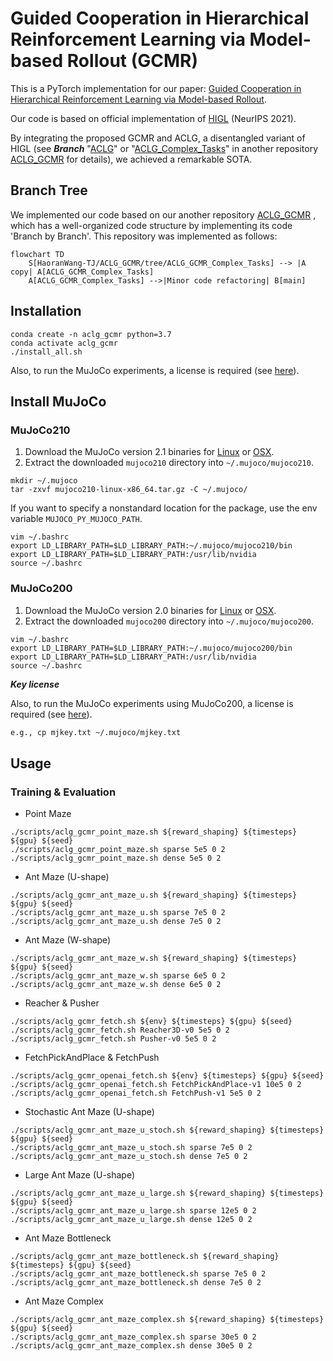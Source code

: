 # Guided Cooperation in Hierarchical Reinforcement Learning via Model-based Rollout (GCMR)
This is a PyTorch implementation for our paper: [Guided Cooperation in Hierarchical Reinforcement Learning via Model-based Rollout](https://arxiv.org/abs/2309.13508).

Our code is based on official implementation of [HIGL](https://github.com/junsu-kim97/HIGL) (NeurIPS 2021).

By integrating the proposed GCMR and ACLG, a disentangled variant of HIGL (see ***Branch*** "[ACLG](https://github.com/HaoranWang-TJ/ACLG_GCMR/tree/ACLG)" or "[ACLG_Complex_Tasks](https://github.com/HaoranWang-TJ/ACLG_GCMR/tree/ACLG_Complex_Tasks)" in another repository [ACLG_GCMR](https://github.com/HaoranWang-TJ/ACLG_GCMR) for details), we achieved a remarkable SOTA.

## Branch Tree
We implemented our code based on our another repository [ACLG_GCMR](https://github.com/HaoranWang-TJ/ACLG_GCMR) , which has a well-organized code structure by implementing its code 'Branch by Branch'. This repository was implemented as follows:

```mermaid
flowchart TD
    S[HaoranWang-TJ/ACLG_GCMR/tree/ACLG_GCMR_Complex_Tasks] --> |A copy| A[ACLG_GCMR_Complex_Tasks]
    A[ACLG_GCMR_Complex_Tasks] -->|Minor code refactoring| B[main]
```

## Installation
```
conda create -n aclg_gcmr python=3.7
conda activate aclg_gcmr
./install_all.sh
```

Also, to run the MuJoCo experiments, a license is required (see [here](https://www.roboti.us/license.html)).

## Install MuJoCo
### MuJoCo210
1. Download the MuJoCo version 2.1 binaries for
   [Linux](https://mujoco.org/download/mujoco210-linux-x86_64.tar.gz) or
   [OSX](https://mujoco.org/download/mujoco210-macos-x86_64.tar.gz).
2. Extract the downloaded `mujoco210` directory into `~/.mujoco/mujoco210`.
```
mkdir ~/.mujoco
tar -zxvf mujoco210-linux-x86_64.tar.gz -C ~/.mujoco/
```

If you want to specify a nonstandard location for the package,
use the env variable `MUJOCO_PY_MUJOCO_PATH`.
```
vim ~/.bashrc
export LD_LIBRARY_PATH=$LD_LIBRARY_PATH:~/.mujoco/mujoco210/bin
export LD_LIBRARY_PATH=$LD_LIBRARY_PATH:/usr/lib/nvidia
source ~/.bashrc
```

### MuJoCo200
1. Download the MuJoCo version 2.0 binaries for
   [Linux](https://www.roboti.us/download/mujoco200_linux.zip) or
   [OSX](https://www.roboti.us/download/mujoco200_macos.zip).
2. Extract the downloaded `mujoco200` directory into `~/.mujoco/mujoco200`.

```
vim ~/.bashrc
export LD_LIBRARY_PATH=$LD_LIBRARY_PATH:~/.mujoco/mujoco200/bin
export LD_LIBRARY_PATH=$LD_LIBRARY_PATH:/usr/lib/nvidia
source ~/.bashrc
```

***Key license***

Also, to run the MuJoCo experiments using MuJoCo200, a license is required (see [here](https://www.roboti.us/license.html)).
```bash
e.g., cp mjkey.txt ~/.mujoco/mjkey.txt
```

## Usage
### Training & Evaluation
- Point Maze
```
./scripts/aclg_gcmr_point_maze.sh ${reward_shaping} ${timesteps} ${gpu} ${seed}
./scripts/aclg_gcmr_point_maze.sh sparse 5e5 0 2
./scripts/aclg_gcmr_point_maze.sh dense 5e5 0 2
```

- Ant Maze (U-shape)
```
./scripts/aclg_gcmr_ant_maze_u.sh ${reward_shaping} ${timesteps} ${gpu} ${seed}
./scripts/aclg_gcmr_ant_maze_u.sh sparse 7e5 0 2
./scripts/aclg_gcmr_ant_maze_u.sh dense 7e5 0 2
```

- Ant Maze (W-shape)
```
./scripts/aclg_gcmr_ant_maze_w.sh ${reward_shaping} ${timesteps} ${gpu} ${seed}
./scripts/aclg_gcmr_ant_maze_w.sh sparse 6e5 0 2
./scripts/aclg_gcmr_ant_maze_w.sh dense 6e5 0 2
```

- Reacher & Pusher
```
./scripts/aclg_gcmr_fetch.sh ${env} ${timesteps} ${gpu} ${seed}
./scripts/aclg_gcmr_fetch.sh Reacher3D-v0 5e5 0 2
./scripts/aclg_gcmr_fetch.sh Pusher-v0 5e5 0 2
```

- FetchPickAndPlace & FetchPush
```
./scripts/aclg_gcmr_openai_fetch.sh ${env} ${timesteps} ${gpu} ${seed}
./scripts/aclg_gcmr_openai_fetch.sh FetchPickAndPlace-v1 10e5 0 2
./scripts/aclg_gcmr_openai_fetch.sh FetchPush-v1 5e5 0 2
```

- Stochastic Ant Maze (U-shape)
```
./scripts/aclg_gcmr_ant_maze_u_stoch.sh ${reward_shaping} ${timesteps} ${gpu} ${seed}
./scripts/aclg_gcmr_ant_maze_u_stoch.sh sparse 7e5 0 2
./scripts/aclg_gcmr_ant_maze_u_stoch.sh dense 7e5 0 2
```

- Large Ant Maze (U-shape)
```
./scripts/aclg_gcmr_ant_maze_u_large.sh ${reward_shaping} ${timesteps} ${gpu} ${seed}
./scripts/aclg_gcmr_ant_maze_u_large.sh sparse 12e5 0 2
./scripts/aclg_gcmr_ant_maze_u_large.sh dense 12e5 0 2
```

- Ant Maze Bottleneck
```
./scripts/aclg_gcmr_ant_maze_bottleneck.sh ${reward_shaping} ${timesteps} ${gpu} ${seed}
./scripts/aclg_gcmr_ant_maze_bottleneck.sh sparse 7e5 0 2
./scripts/aclg_gcmr_ant_maze_bottleneck.sh dense 7e5 0 2
```

- Ant Maze Complex
```
./scripts/aclg_gcmr_ant_maze_complex.sh ${reward_shaping} ${timesteps} ${gpu} ${seed}
./scripts/aclg_gcmr_ant_maze_complex.sh sparse 30e5 0 2
./scripts/aclg_gcmr_ant_maze_complex.sh dense 30e5 0 2
```